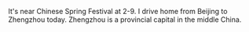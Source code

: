 
It's near Chinese Spring Festival at 2-9. I drive home from Beijing to Zhengzhou today. Zhengzhou is a provincial capital in the middle China. 

